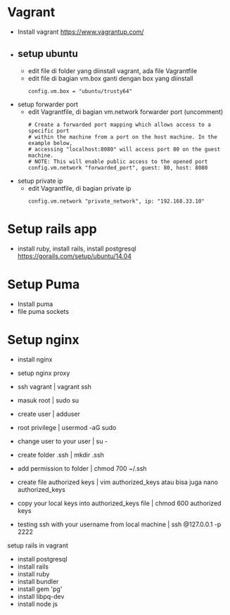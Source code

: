 # Vagrant
- Install vagrant
  https://www.vagrantup.com/
- setup ubuntu
  - 
  - edit file di folder yang diinstall vagrant, ada file Vagrantfile
  - edit file di bagian vm.box ganti dengan box yang diinstall
    ```
    config.vm.box = "ubuntu/trusty64"
    ```
- setup forwarder port
  - edit Vagrantfile, di bagian vm.network forwarder port (uncomment)
    ```
    # Create a forwarded port mapping which allows access to a specific port
    # within the machine from a port on the host machine. In the example below,
    # accessing "localhost:8080" will access port 80 on the guest machine.
    # NOTE: This will enable public access to the opened port
    config.vm.network "forwarded_port", guest: 80, host: 8080
    ```   
- setup private ip
  - edit Vagrantfile, di bagian private ip
    ```
    config.vm.network "private_network", ip: "192.168.33.10"
    ```
# Setup rails app
- install ruby, install rails, install postgresql
  https://gorails.com/setup/ubuntu/14.04
 
# Setup Puma
- Install puma
- file puma sockets

# Setup nginx
- install nginx
- setup nginx proxy

- ssh vagrant | vagrant ssh
- masuk root | sudo su
- create user | adduser <yourname>
- root privilege | usermod -aG sudo <yourname>
- change user to your user | su - <yourname>
- create folder .ssh | mkdir .ssh
- add permission to folder | chmod 700 ~/.ssh
- create file authorized keys | vim authorized_keys atau bisa juga nano authorized_keys
- copy your local keys into authorized_keys file | chmod 600 authorized keys
- testing ssh with your username from local machine | ssh <yourname>@127.0.0.1 -p 2222

setup rails in vagrant
- install postgresql
- install rails
- install ruby
- install bundler
- install gem 'pg'
- install libpq-dev
- install node js
